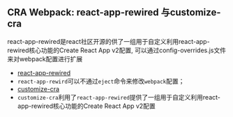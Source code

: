 ## CRA Webpack: react-app-rewired 与customize-cra

react-app-rewired是react社区开源的供了一组用于自定义利用react-app-rewired核心功能的Create React App v2配置, 可以通过config-overrides.js文件来对webpack配置进行扩展 


* [react-app-rewired](https://github.com/timarney/react-app-rewired/blob/master/README_zh.md)
* `react-app-rewird`可以不通过`eject`命令来修改`webpack`配置；
* [customize-cra](https://github.com/arackaf/customize-cra)
* `customize-cra`利用了`react-app-rewired`提供了一组用于自定义利用react-app-rewired核心功能的Create React App v2配置



